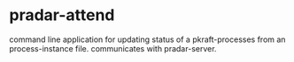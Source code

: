 # pradar-attend

command line application for updating status of a pkraft-processes from an process-instance file. communicates with pradar-server.
